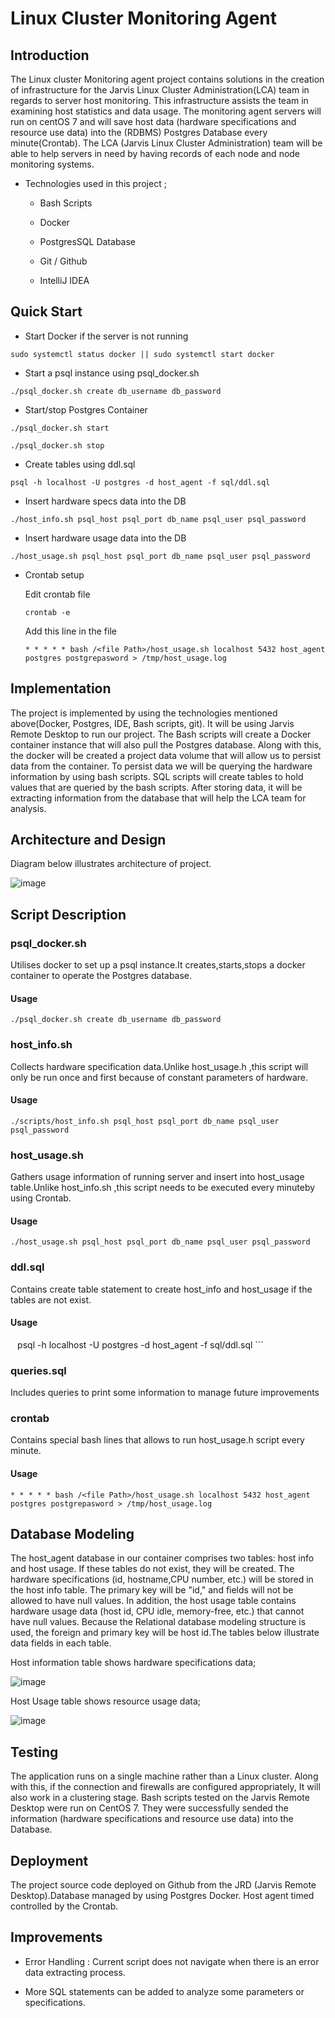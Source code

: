 # Linux Cluster Monitoring Agent


## Introduction
The Linux cluster Monitoring agent project contains solutions in the creation of infrastructure for the Jarvis Linux Cluster Administration(LCA) team in regards to server host monitoring. This infrastructure assists the team in examining host statistics and data usage. The monitoring agent servers will run on centOS 7 and will save host data (hardware specifications and resource use data) into the (RDBMS) Postgres Database every minute(Crontab). The LCA (Jarvis Linux Cluster Administration) team will be able to help servers in need by having records of each node and node monitoring systems.


- Technologies used in this project ;

    - Bash Scripts

    - Docker

    - PostgresSQL Database

    - Git / Github

    - IntelliJ IDEA


## Quick Start

- Start Docker if the server is not running

```sudo systemctl status docker || sudo systemctl start docker```

- Start a psql instance using psql_docker.sh

```./psql_docker.sh create db_username db_password```

- Start/stop Postgres Container

```./psql_docker.sh start ```

```./psql_docker.sh stop ```

- Create tables using ddl.sql

``` psql -h localhost -U postgres -d host_agent -f sql/ddl.sql ```

- Insert hardware specs data into the DB

```./host_info.sh psql_host psql_port db_name psql_user psql_password ```

- Insert hardware usage data into the DB

```./host_usage.sh psql_host psql_port db_name psql_user psql_password ```

- Crontab setup

  Edit crontab file

  ``` crontab -e ```

  Add this line in the file

  ``` * * * * * bash /<file Path>/host_usage.sh localhost 5432 host_agent postgres postgrepasword > /tmp/host_usage.log ```

## Implementation

The project is implemented by using the technologies mentioned above(Docker, Postgres, IDE, Bash scripts, git). It will be using Jarvis Remote Desktop to run our project. The Bash scripts will create a Docker container instance that will also pull the Postgres database. Along with this, the docker will be created a project data volume that will allow us to persist data from the container. To persist data we will be querying the hardware information by using bash scripts. SQL scripts will create tables to hold values that are queried by the bash scripts. After storing data,  it will be extracting information from the database that will help the LCA team for analysis.

## Architecture and Design

Diagram below illustrates architecture of project.

![image](https://user-images.githubusercontent.com/71332538/144785085-455e1873-5b24-4776-b698-a28eadac1400.png)


## Script Description


### psql_docker.sh

Utilises docker to set up a psql instance.It creates,starts,stops a docker container to operate the Postgres database.

#### Usage

```./psql_docker.sh create db_username db_password```

### host_info.sh

Collects hardware specification data.Unlike host_usage.h ,this script will only be run once and first because of constant parameters of hardware.

#### Usage

``` ./scripts/host_info.sh psql_host psql_port db_name psql_user psql_password ```

### host_usage.sh

Gathers usage information of running server and insert into host_usage table.Unlike host_info.sh ,this script needs to be executed every minuteby using Crontab.

#### Usage

```./host_usage.sh psql_host psql_port db_name psql_user psql_password ```

### ddl.sql

Contains create table statement to create host_info and host_usage if the tables are not exist.

#### Usage

``` ``` psql -h localhost -U postgres -d host_agent -f sql/ddl.sql ```

### queries.sql

Includes queries to print some information to manage future improvements


### crontab

Contains special bash lines that allows to run host_usage.h script every minute.

#### Usage

``` * * * * * bash /<file Path>/host_usage.sh localhost 5432 host_agent postgres postgrepasword > /tmp/host_usage.log ```

## Database Modeling

The host_agent database in our container comprises two tables: host info and host usage. If these tables do not exist, they will be created. The hardware specifications (id, hostname,CPU number, etc.) will be stored in the host info table. The primary key will be "id," and fields will not be allowed to have null values. In addition, the host usage table contains hardware usage data (host id, CPU idle, memory-free, etc.) that cannot have null values. Because the Relational database modeling structure is used, the foreign and primary key will be host id.The tables below illustrate data fields in each table.


Host information table shows hardware specifications data;

![image](https://user-images.githubusercontent.com/71332538/145319985-23748dbf-e6e3-41c7-b3d8-86ab3a50aad5.png)

   

 Host Usage table shows resource usage data;

![image](https://user-images.githubusercontent.com/71332538/145320009-8ab119f9-fb67-464f-9672-9db222126e90.png)

   



## Testing

The application runs on a single machine rather than a Linux cluster. Along with this, if the connection and firewalls are configured appropriately, It will also work in a clustering stage. Bash scripts tested on the Jarvis Remote Desktop were run on CentOS 7. They were successfully sended the information (hardware specifications and resource use data) into the Database.

## Deployment

The project source code deployed on Github from the JRD (Jarvis Remote Desktop).Database managed by using Postgres Docker. Host agent timed controlled by the Crontab.

## Improvements

- Error Handling : Current script does not navigate when there is an error data extracting process.

- More SQL statements can be added to analyze some parameters or specifications.


